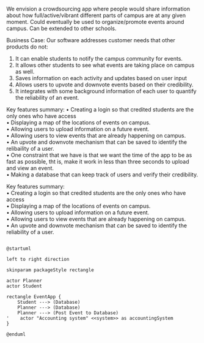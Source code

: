 We envision a crowdsourcing app where people would share information about how full/active/vibrant different parts of campus are at 
any given moment. Could eventually be used to organize/promote events around campus. Can be extended to other schools.

Business Case:
Our software addresses customer needs that other products do not:
1. It can enable students to notify the campus community for events.
2. It allows other students to see what events are taking place on campus as well.
3. Saves information on each activity and updates based on user input
4. Allows users to upvote and downvote events based on their credibility.
5. It integrates with some background information of each user to quantify the reliability of an event.

Key features summary:
• Creating a login so that credited students are the only ones who have access<br />
• Displaying a map of the locations of events on campus.<br />
• Allowing users to upload information on a future event.<br />
• Allowing users to view events that are already happening on campus.<br />
• An upvote and downvote mechanism that can be saved to identify the relibaility of a user.<br />
• One constraint that we have is that we want the time of the app to be as fast as possible, tht is,
 make it work in less than three seconds to upload and view an event.<br />
• Making a database that can keep track of users and verify their credibility.<br />

Key features summary: \
• Creating a login so that credited students are the only ones who have access \
• Displaying a map of the locations of events on campus. \
• Allowing users to upload information on a future event. \
• Allowing users to view events that are already happening on campus. \
• An upvote and downvote mechanism that can be saved to identify the reliability of a user.

```plantuml

@startuml

left to right direction

skinparam packageStyle rectangle

actor Planner
actor Student

rectangle EventApp {
    Student ---> (Database)
    Planner ---> (Database)
    Planner ---> (Post Event to Database)
'    actor "Accounting system" <<system>> as accountingSystem
}

@enduml

```

